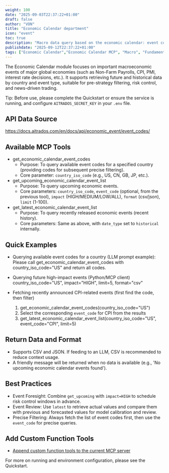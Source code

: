 ```yaml
---
weight: 100
date: "2025-09-03T22:37:22+01:00"
draft: false
author: "VON"
title: "Economic Calendar department"
icon: "event"
toc: true
description: "Macro data query based on the economic calendar: event codes, future events, latest occurred events (adapted for MCP tool calls)."
publishdate: "2025-09-12T22:37:22+01:00"
tags: ["Economic Calendar","Economic Calendar MCP", "Macro", "Fundamental", "MCP", "LLM"]
---
```


The Economic Calendar module focuses on important macroeconomic events of major global economies (such as Non-Farm Payrolls, CPI, PMI, interest rate decisions, etc.). It supports retrieving future and historical data by country and event type, suitable for pre-strategy filtering, risk control, and news-driven trading.

Tip: Before use, please complete the Quickstart or ensure the service is running, and configure `AITRADOS_SECRET_KEY` in your `.env` file.
## API Data Source
https://docs.aitrados.com/en/docs/api/economic_event/event_codes/

## Available MCP Tools
- get_economic_calendar_event_codes
  - Purpose: To query available event codes for a specified country (providing codes for subsequent precise filtering).
  - Core parameter: `country_iso_code` (e.g., US, CN, GB, JP, etc.).
- get_upcoming_economic_calendar_event_list
  - Purpose: To query upcoming economic events.
  - Core parameters: `country_iso_code`, `event_code` (optional, from the previous tool), `impact` (HIGH/MEDIUM/LOW/ALL), `format` (csv/json), `limit` (1-100).
- get_latest_economic_calendar_event_list
  - Purpose: To query recently released economic events (recent history).
  - Core parameters: Same as above, with `date_type` set to `historical` internally.

## Quick Examples
- Querying available event codes for a country (LLM prompt example):
  Please call get_economic_calendar_event_codes with country_iso_code="US" and return all codes.

- Querying future high-impact events (Python/MCP client)
  country_iso_code="US", impact="HIGH", limit=5, format="csv"

- Fetching recently announced CPI-related events (first find the code, then filter)
  1) get_economic_calendar_event_codes(country_iso_code="US")
  2) Select the corresponding `event_code` for CPI from the results
  3) get_latest_economic_calendar_event_list(country_iso_code="US", event_code="CPI", limit=5)

## Return Data and Format
- Supports CSV and JSON. If feeding to an LLM, CSV is recommended to reduce context usage.
- A friendly message will be returned when no data is available (e.g., 'No upcoming economic calendar events found').

## Best Practices
- Event Foresight: Combine `get_upcoming` with `impact=HIGH` to schedule risk control windows in advance.
- Event Review: Use `latest` to retrieve actual values and compare them with previous and forecasted values for model calibration and review.
- Precise Filtering: Always fetch the list of event codes first, then use the `event_code` for precise queries.

## Add Custom Function Tools
- [Append custom function tools to the current MCP server](../custom_function_tool.md)

For more on running and environment configuration, please see the Quickstart.